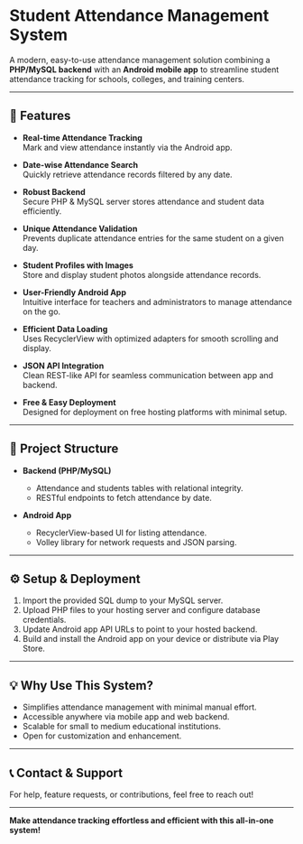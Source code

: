 # Student Attendance Management System

A modern, easy-to-use attendance management solution combining a **PHP/MySQL backend** with an **Android mobile app** to streamline student attendance tracking for schools, colleges, and training centers.

---

## 🚀 Features

- **Real-time Attendance Tracking**  
  Mark and view attendance instantly via the Android app.

- **Date-wise Attendance Search**  
  Quickly retrieve attendance records filtered by any date.

- **Robust Backend**  
  Secure PHP & MySQL server stores attendance and student data efficiently.

- **Unique Attendance Validation**  
  Prevents duplicate attendance entries for the same student on a given day.

- **Student Profiles with Images**  
  Store and display student photos alongside attendance records.

- **User-Friendly Android App**  
  Intuitive interface for teachers and administrators to manage attendance on the go.

- **Efficient Data Loading**  
  Uses RecyclerView with optimized adapters for smooth scrolling and display.

- **JSON API Integration**  
  Clean REST-like API for seamless communication between app and backend.

- **Free & Easy Deployment**  
  Designed for deployment on free hosting platforms with minimal setup.

---

## 📁 Project Structure

- **Backend (PHP/MySQL)**  
  - Attendance and students tables with relational integrity.  
  - RESTful endpoints to fetch attendance by date.

- **Android App**  
  - RecyclerView-based UI for listing attendance.  
  - Volley library for network requests and JSON parsing.

---

## ⚙️ Setup & Deployment

1. Import the provided SQL dump to your MySQL server.  
2. Upload PHP files to your hosting server and configure database credentials.  
3. Update Android app API URLs to point to your hosted backend.  
4. Build and install the Android app on your device or distribute via Play Store.

---

## 💡 Why Use This System?

- Simplifies attendance management with minimal manual effort.  
- Accessible anywhere via mobile app and web backend.  
- Scalable for small to medium educational institutions.  
- Open for customization and enhancement.

---

## 📞 Contact & Support

For help, feature requests, or contributions, feel free to reach out!

---

**Make attendance tracking effortless and efficient with this all-in-one system!**  
